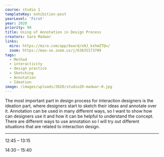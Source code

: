 ```yaml
---
course: studio 1
templateKey: exhibition-post
yearLevel: 'First'
year: 2020
priority: 99
title: Using of Annotation in Design Process
creators: Sara Madwar
links:
  miro: https://miro.com/app/board/o9J_kshmZTQ=/
  zoom: https://mau-se.zoom.us/j/63835173709
tags:
  - Method
  - interactivity
  - design practice
  - Sketching
  - Annotation
  - Ideation
image: /images/uploads/2020/studio20-madwar-0.jpg
---
```


The most important part in design process for interaction designers is the ideation part, where designers start to sketch their ideas and annotate over it. Annotation can be used in many different ways, so I want to show how can designers use it and how it can be helpful to understand the concept. There are different ways to use annotation so I will try out different situations that are related to interaction design. 

---

12:45 – 13:15

14:30 – 15:40
